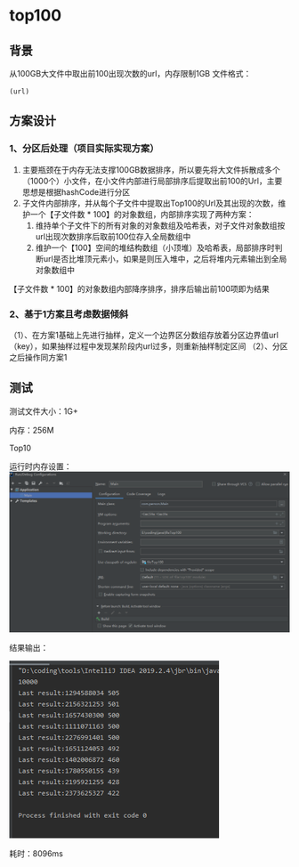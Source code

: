 # top100
## 背景
从100GB大文件中取出前100出现次数的url，内存限制1GB
文件格式：

```
(url)
```




## 方案设计
### 1、分区后处理（项目实际实现方案）

1. 主要瓶颈在于内存无法支撑100GB数据排序，所以要先将大文件拆散成多个（1000个）小文件，在小文件内部进行局部排序后提取出前100的Url，主要思想是根据hashCode进行分区
2. 子文件内部排序，并从每个子文件中提取出Top100的Url及其出现的次数，维护一个【子文件数 * 100】的对象数组，内部排序实现了两种方案：
   1. 维持单个子文件下的所有对象的对象数组及哈希表，对子文件对象数组按url出现次数排序后取前100位存入全局数组中
   2. 维护一个【100】空间的堆结构数组（小顶堆）及哈希表，局部排序时判断url是否比堆顶元素小，如果是则压入堆中，之后将堆内元素输出到全局对象数组中



【子文件数 * 100】的对象数组内部降序排序，排序后输出前100项即为结果

### 2、基于1方案且考虑数据倾斜

（1）、在方案1基础上先进行抽样，定义一个边界区分数组存放着分区边界值url（key），如果抽样过程中发现某阶段内url过多，则重新抽样制定区间
（2）、分区之后操作同方案1



## 测试

测试文件大小：1G+

内存：256M

Top10



运行时内存设置：
![img0](https://github.com/mrgh97/top100/blob/main/resource/img/img0.png)



结果输出：

![result](https://github.com/mrgh97/top100/blob/main/resource/img/result.png)



耗时：8096ms